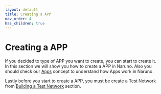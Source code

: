 ```yaml
---
layout: default
title: Creating a APP
nav_order: 4
has_children: true
---
```


# Creating a APP

If you decided to type of APP you want to create, you can start to create it. In this section we will show you how to create a APP in Naruno. Also you should check our [Apps](https://docs.naruno.net/concepts/apps.html) concept to understand how Apps work in Naruno.

Lastly before you start to create a APP, you must be create a Test Network from [Building a Test Network](https://docs.naruno.net/building_test_network/) section.
